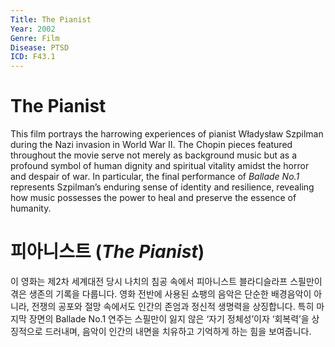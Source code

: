 ```yaml
---
Title: The Pianist
Year: 2002
Genre: Film
Disease: PTSD
ICD: F43.1
---
```


# The Pianist

This film portrays the harrowing experiences of pianist Władysław Szpilman during the Nazi invasion in World War II. The Chopin pieces featured throughout the movie serve not merely as background music but as a profound symbol of human dignity and spiritual vitality amidst the horror and despair of war. In particular, the final performance of *Ballade No.1* represents Szpilman’s enduring sense of identity and resilience, revealing how music possesses the power to heal and preserve the essence of humanity.

 # 피아니스트 (*The Pianist*)

이 영화는 제2차 세계대전 당시 나치의 침공 속에서 피아니스트 블라디슬라프 스필만이 겪은 생존의 기록을 다룹니다. 영화 전반에 사용된 쇼팽의 음악은 단순한 배경음악이 아니라, 전쟁의 공포와 절망 속에서도 인간의 존엄과 정신적 생명력을 상징합니다. 특히 마지막 장면의 Ballade No.1 연주는 스필만이 잃지 않은 ‘자기 정체성’이자 ‘회복력’을 상징적으로 드러내며, 음악이 인간의 내면을 치유하고 기억하게 하는 힘을 보여줍니다.
